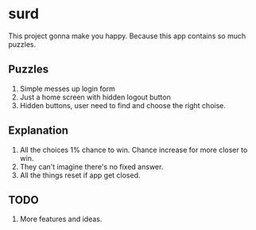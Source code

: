 # surd

This project gonna make you happy. Because this app contains so much puzzles.

## Puzzles

1. Simple messes up login form
2. Just a home screen with hidden logout button
3. Hidden buttons, user need to find and choose the right choise.

## Explanation

1. All the choices 1% chance to win. Chance increase for more closer to win.
2. They can't imagine there's no fixed answer.
3. All the things reset if app get closed.


## TODO
1. More features and ideas.
